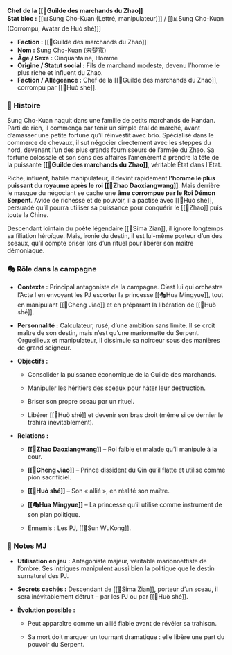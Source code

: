 **Chef de la [[🏮Guilde des marchands du Zhao]]**  
**Stat bloc :** [[📊Sung Cho-Kuan (Lettré, manipulateur)]] / [[📊Sung Cho-Kuan (Corrompu, Avatar de Huò shé)]]

- **Faction :** [[🏮Guilde des marchands du Zhao]]
- **Nom :** Sung Cho-Kuan (宋楚寬)
- **Âge / Sexe :** Cinquantaine, Homme
- **Origine / Statut social :** Fils de marchand modeste, devenu l’homme le plus riche et influent du Zhao.
- **Faction / Allégeance :** Chef de la [[🏮Guilde des marchands du Zhao]], corrompu par [[🐲Huò shé]].

### 🧾 Histoire

Sung Cho-Kuan naquit dans une famille de petits marchands de Handan. Parti de rien, il commença par tenir un simple étal de marché, avant d’amasser une petite fortune qu’il réinvestit avec brio. Spécialisé dans le commerce de chevaux, il sut négocier directement avec les steppes du nord, devenant l’un des plus grands fournisseurs de l’armée du Zhao. Sa fortune colossale et son sens des affaires l’amenèrent à prendre la tête de la puissante **[[🏮Guilde des marchands du Zhao]]**, véritable État dans l’État.

Riche, influent, habile manipulateur, il devint rapidement **l’homme le plus puissant du royaume après le roi [[👑Zhao Daoxiangwang]]**. Mais derrière le masque du négociant se cache une **âme corrompue par le Roi Démon Serpent**. Avide de richesse et de pouvoir, il a pactisé avec [[🐲Huò shé]], persuadé qu’il pourra utiliser sa puissance pour conquérir le [[🏯Zhao]] puis toute la Chine.

Descendant lointain du poète légendaire [[🍶Sima Zian]], il ignore longtemps sa filiation héroïque. Mais, ironie du destin, il est lui-même porteur d’un des sceaux, qu’il compte briser lors d’un rituel pour libérer son maître démoniaque.


### 🎭 Rôle dans la campagne

- **Contexte :** Principal antagoniste de la campagne. C’est lui qui orchestre l’Acte I en envoyant les PJ escorter la princesse [[🎭Hua Mingyue]], tout en manipulant [[👑Cheng Jiao]] et en préparant la libération de [[🐲Huò shé]].
    
- **Personnalité :** Calculateur, rusé, d’une ambition sans limite. Il se croit maître de son destin, mais n’est qu’une marionnette du Serpent. Orgueilleux et manipulateur, il dissimule sa noirceur sous des manières de grand seigneur.
    
- **Objectifs :**
    
    - Consolider la puissance économique de la Guilde des marchands.
    
    - Manipuler les héritiers des sceaux pour hâter leur destruction.
    
    - Briser son propre sceau par un rituel.
    
    - Libérer [[🐲Huò shé]] et devenir son bras droit (même si ce dernier le trahira inévitablement).
    
- **Relations :**
    
    - **[[👑Zhao Daoxiangwang]]** – Roi faible et malade qu’il manipule à la cour.
    
    - **[[👑Cheng Jiao]]** – Prince dissident du Qin qu’il flatte et utilise comme pion sacrificiel.
    
    - **[[🐲Huò shé]]** – Son « allié », en réalité son maître.
    
    - **[[🎭Hua Mingyue]]** – La princesse qu’il utilise comme instrument de son plan politique.
    
    - Ennemis : Les PJ, [[🐒Sun WuKong]].


### 📜 Notes MJ

- **Utilisation en jeu :** Antagoniste majeur, véritable marionnettiste de l’ombre. Ses intrigues manipulent aussi bien la politique que le destin surnaturel des PJ.
    
- **Secrets cachés :** Descendant de [[🍶Sima Zian]], porteur d’un sceau, il sera inévitablement détruit – par les PJ ou par [[🐲Huò shé]].
    
- **Évolution possible :**
    
    - Peut apparaître comme un allié fiable avant de révéler sa trahison.
    
    - Sa mort doit marquer un tournant dramatique : elle libère une part du pouvoir du Serpent.

